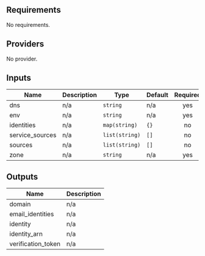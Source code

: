 ## Requirements

No requirements.

## Providers

No provider.

## Inputs

| Name | Description | Type | Default | Required |
|------|-------------|------|---------|:--------:|
| dns | n/a | `string` | n/a | yes |
| env | n/a | `string` | n/a | yes |
| identities | n/a | `map(string)` | `{}` | no |
| service\_sources | n/a | `list(string)` | `[]` | no |
| sources | n/a | `list(string)` | `[]` | no |
| zone | n/a | `string` | n/a | yes |

## Outputs

| Name | Description |
|------|-------------|
| domain | n/a |
| email\_identities | n/a |
| identity | n/a |
| identity\_arn | n/a |
| verification\_token | n/a |

